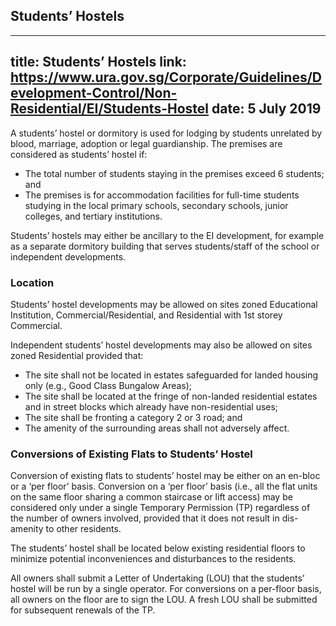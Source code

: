 
## Students’ Hostels
---
title: Students’ Hostels
link: https://www.ura.gov.sg/Corporate/Guidelines/Development-Control/Non-Residential/EI/Students-Hostel
date: 5 July 2019
---

A students’ hostel or dormitory is used for lodging by students unrelated by blood, marriage, adoption or legal guardianship. The premises are considered as students’ hostel if:

- The total number of students staying in the premises exceed 6 students; and
- The premises is for accommodation facilities for full-time students studying in the local primary schools, secondary schools, junior colleges, and tertiary institutions.

Students’ hostels may either be ancillary to the EI development, for example as a separate dormitory building that serves students/staff of the school or independent developments.

### Location

Students’ hostel developments may be allowed on sites zoned Educational Institution, Commercial/Residential, and Residential with 1st storey Commercial.

Independent students’ hostel developments may also be allowed on sites zoned Residential provided that:

- The site shall not be located in estates safeguarded for landed housing only (e.g., Good Class Bungalow Areas);
- The site shall be located at the fringe of non-landed residential estates and in street blocks which already have non-residential uses;
- The site shall be fronting a category 2 or 3 road; and
- The amenity of the surrounding areas shall not adversely affect.

### Conversions of Existing Flats to Students’ Hostel

Conversion of existing flats to students’ hostel may be either on an en-bloc or a ‘per floor’ basis. Conversion on a ‘per floor’ basis (i.e., all the flat units on the same floor sharing a common staircase or lift access) may be considered only under a single Temporary Permission (TP) regardless of the number of owners involved, provided that it does not result in dis-amenity to other residents.

The students’ hostel shall be located below existing residential floors to minimize potential inconveniences and disturbances to the residents.

All owners shall submit a Letter of Undertaking (LOU) that the students’ hostel will be run by a single operator. For conversions on a per-floor basis, all owners on the floor are to sign the LOU. A fresh LOU shall be submitted for subsequent renewals of the TP.
